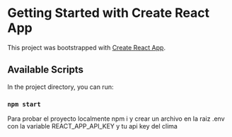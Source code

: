 # Getting Started with Create React App

This project was bootstrapped with [Create React App](https://github.com/facebook/create-react-app).

## Available Scripts

In the project directory, you can run:

### `npm start`

Para probar el proyecto localmente npm i y crear un archivo en la raiz .env con la variable REACT_APP_API_KEY y tu api key del clima

<img src="/assets/pantalla01.png" alt=""/>
